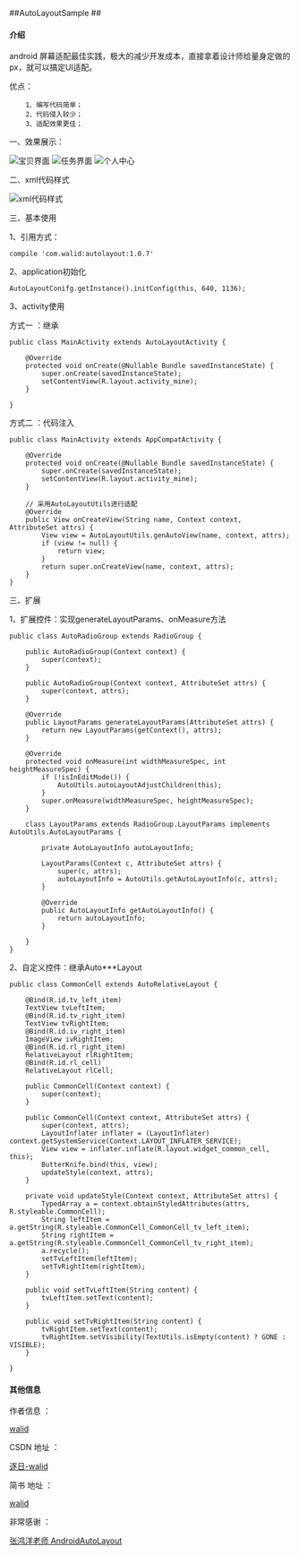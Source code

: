 ##AutoLayoutSample ##

#### 介绍 ##

android 屏幕适配最佳实践，极大的减少开发成本，直接拿着设计师给量身定做的px，就可以搞定UI适配。

优点：

```
    1、编写代码简单；
    2、代码侵入较少；
    3、适配效果更佳；
```

一、效果展示：

<img src="https://github.com/walid1992/AutoLayout/autolayout_baby.png" alt="宝贝界面" />

<img src="https://github.com/walid1992/AutoLayout/autolayout_task.png" alt="任务界面" />

<img src="https://github.com/walid1992/AutoLayout/autolayout_mine.png" alt="个人中心" />

二、xml代码样式

<img src="./autolayout_task_xml" alt="xml代码样式"/>

三、基本使用

1、引用方式：

```
compile 'com.walid:autolayout:1.0.7'
```

2、application初始化

```
AutoLayoutConifg.getInstance().initConfig(this, 640, 1136);
```

3、activity使用

方式一 ：继承

```
public class MainActivity extends AutoLayoutActivity {

    @Override
    protected void onCreate(@Nullable Bundle savedInstanceState) {
        super.onCreate(savedInstanceState);
        setContentView(R.layout.activity_mine);
    }

}
```

方式二 ：代码注入

```
public class MainActivity extends AppCompatActivity {

    @Override
    protected void onCreate(@Nullable Bundle savedInstanceState) {
        super.onCreate(savedInstanceState);
        setContentView(R.layout.activity_mine);
    }

    // 采用AutoLayoutUtils进行适配
    @Override
    public View onCreateView(String name, Context context, AttributeSet attrs) {
        View view = AutoLayoutUtils.genAutoView(name, context, attrs);
        if (view != null) {
            return view;
        }
        return super.onCreateView(name, context, attrs);
    }
}
```

三、扩展

1、扩展控件：实现generateLayoutParams、onMeasure方法

```
public class AutoRadioGroup extends RadioGroup {

    public AutoRadioGroup(Context context) {
        super(context);
    }

    public AutoRadioGroup(Context context, AttributeSet attrs) {
        super(context, attrs);
    }

    @Override
    public LayoutParams generateLayoutParams(AttributeSet attrs) {
        return new LayoutParams(getContext(), attrs);
    }

    @Override
    protected void onMeasure(int widthMeasureSpec, int heightMeasureSpec) {
        if (!isInEditMode()) {
            AutoUtils.autoLayoutAdjustChildren(this);
        }
        super.onMeasure(widthMeasureSpec, heightMeasureSpec);
    }

    class LayoutParams extends RadioGroup.LayoutParams implements AutoUtils.AutoLayoutParams {

        private AutoLayoutInfo autoLayoutInfo;

        LayoutParams(Context c, AttributeSet attrs) {
            super(c, attrs);
            autoLayoutInfo = AutoUtils.getAutoLayoutInfo(c, attrs);
        }

        @Override
        public AutoLayoutInfo getAutoLayoutInfo() {
            return autoLayoutInfo;
        }

    }
}
```

2、自定义控件：继承Auto***Layout

```
public class CommonCell extends AutoRelativeLayout {

    @Bind(R.id.tv_left_item)
    TextView tvLeftItem;
    @Bind(R.id.tv_right_item)
    TextView tvRightItem;
    @Bind(R.id.iv_right_item)
    ImageView ivRightItem;
    @Bind(R.id.rl_right_item)
    RelativeLayout rlRightItem;
    @Bind(R.id.rl_cell)
    RelativeLayout rlCell;

    public CommonCell(Context context) {
        super(context);
    }

    public CommonCell(Context context, AttributeSet attrs) {
        super(context, attrs);
        LayoutInflater inflater = (LayoutInflater) context.getSystemService(Context.LAYOUT_INFLATER_SERVICE);
        View view = inflater.inflate(R.layout.widget_common_cell, this);
        ButterKnife.bind(this, view);
        updateStyle(context, attrs);
    }

    private void updateStyle(Context context, AttributeSet attrs) {
        TypedArray a = context.obtainStyledAttributes(attrs, R.styleable.CommonCell);
        String leftItem = a.getString(R.styleable.CommonCell_CommonCell_tv_left_item);
        String rightItem = a.getString(R.styleable.CommonCell_CommonCell_tv_right_item);
        a.recycle();
        setTvLeftItem(leftItem);
        setTvRightItem(rightItem);
    }

    public void setTvLeftItem(String content) {
        tvLeftItem.setText(content);
    }

    public void setTvRightItem(String content) {
        tvRightItem.setText(content);
        tvRightItem.setVisibility(TextUtils.isEmpty(content) ? GONE : VISIBLE);
    }

}
```

#### 其他信息 ##

作者信息 ：

[walid](https://github.com/walid1992)

CSDN 地址 ：

[逐日-walid](http://blog.csdn.net/walid1992/article)

简书 地址 ：

[walid](http://www.jianshu.com/users/a279a2f8ed63/latest_articles)

非常感谢 ：

[张鸿洋老师 AndroidAutoLayout](https://github.com/hongyangAndroid/AndroidAutoLayout)

